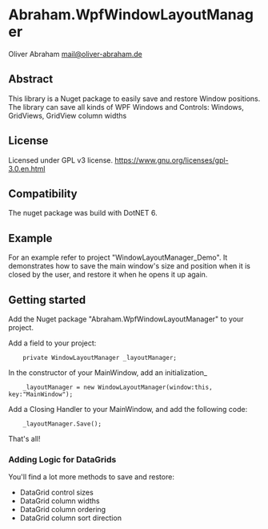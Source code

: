 # Abraham.WpfWindowLayoutManager

Oliver Abraham
mail@oliver-abraham.de


## Abstract

This library is a Nuget package to easily save and restore Window positions.
The library can save all kinds of WPF Windows and Controls: 
Windows, GridViews, GridView column widths


## License

Licensed under GPL v3 license.
https://www.gnu.org/licenses/gpl-3.0.en.html


## Compatibility

The nuget package was build with DotNET 6.


## Example

For an example refer to project "WindowLayoutManager_Demo". 
It demonstrates how to save the main window's size and position when it is closed by the user,
and restore it when he opens it up again.


## Getting started

Add the Nuget package "Abraham.WpfWindowLayoutManager" to your project.

Add a field to your project:

		private WindowLayoutManager _layoutManager;

In the constructor of your MainWindow, add an initialization_

		_layoutManager = new WindowLayoutManager(window:this, key:"MainWindow");

Add a Closing Handler to your MainWindow, and add the following code:

		_layoutManager.Save();

That's all!


### Adding Logic for DataGrids

You'll find a lot more methods to save and restore:
- DataGrid control sizes
- DataGrid column widths
- DataGrid column ordering
- DataGrid column sort direction
